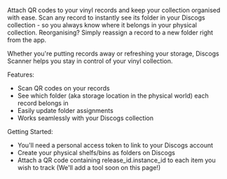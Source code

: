 Attach QR codes to your vinyl records and keep your collection organised with ease. Scan any record to instantly see its folder in your Discogs collection - so you always know where it belongs in your physical collection. Reorganising? Simply reassign a record to a new folder right from the app.

Whether you're putting records away or refreshing your storage, Discogs Scanner helps you stay in control of your vinyl collection.

Features:
- Scan QR codes on your records
- See which folder (aka storage location in the physical world) each record belongs in
- Easily update folder assignments
- Works seamlessly with your Discogs collection

Getting Started:
- You'll need a personal access token to link to your Discogs account
- Create your physical shelfs/bins as folders on Discogs
- Attach a QR code containing release_id.instance_id to each item you wish to track (We'll add a tool soon on this page!)

